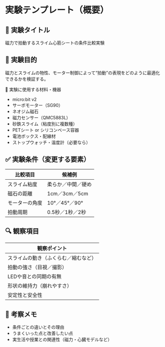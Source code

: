 # 実験テンプレート（概要）
## 🔖 実験タイトル
磁力で拍動するスライム心筋シートの条件比較実験

## 📝 実験目的
磁力とスライムの物性、モーター制御によって“拍動”の表現をどのように最適化できるかを検証する。

🔧 実験に使用する材料・機器
- micro:bit v2
- サーボモーター（SG90）
- ネオジム磁石
- 磁力センサー（QMC5883L）
- 砂鉄スライム（粘度別に複数種）
- PETシート or シリコンベース容器
- 電池ボックス・配線材
- ストップウォッチ・温度計（必要なら）

## ✅ 実験条件（変更する要素）

| 比較項目 | 候補例 |
| -------- | ----- | 
| スライム粘度 | 柔らか／中間／硬め | 
| 磁石の距離 | 1cm／3cm／5cm | 
| モーターの角度 | 10°／45°／90° | 
| 拍動周期 | 0.5秒／1秒／2秒 | 

## 🔍 観察項目

| 観察ポイント | 
| -------- | 
| スライムの動き（ふくらむ／縮むなど） | 
| 拍動の強さ（目視／撮影） | 
| LEDや音との同期の有無 | 
| 形状の維持力（崩れやすさ） | 
| 安定性と安全性 | 



## 💭 考察メモ

- 条件ごとの違いとその理由
- うまくいった点と改善したい点
- 実生活や授業との関連性（磁力・心臓モデルなど）

<script src="https://makecode.com/gh-pages-embed.js"></script><script>makeCodeRender("{{ site.makecode.home_url }}", "{{ site.github.owner_name }}/{{ site.github.repository_name }}");</script>
